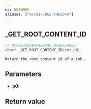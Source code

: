 ```yaml
---
ns: NETWORK
aliases: ["0xC0173D6BFF4E0348"]
---
```

## _GET_ROOT_CONTENT_ID

```c
// 0xC0173D6BFF4E0348 0x0E5E8E5C
char* _GET_ROOT_CONTENT_ID(int p0);
```

```
Return the root content id of a job.  
```

## Parameters
* **p0**: 

## Return value

